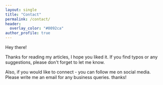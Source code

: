```yaml
---
layout: single
title: "Contact"
permalink: /contact/
header:
  overlay_color: "#0092ca"
author_profile: true
---
```


Hey there!

Thanks for reading my articles, I hope you liked it. If you find typos or any suggestions, please don't forget to let me know.

Also, if you would like to connect - you can follow me on social media. Please write me an email for any business queries. thanks!
